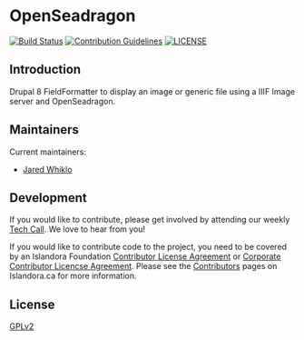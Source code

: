# OpenSeadragon
[![Build Status](https://travis-ci.com/Islandora-CLAW/openseadragon.png?branch=8.x-1.x)](https://travis-ci.com/Islandora-CLAW/openseadragon)
[![Contribution Guidelines](http://img.shields.io/badge/CONTRIBUTING-Guidelines-blue.svg)](./CONTRIBUTING.md)
[![LICENSE](https://img.shields.io/badge/license-GPLv2-blue.svg?style=flat-square)](./LICENSE)

## Introduction

Drupal 8 FieldFormatter to display an image or generic file using a IIIF Image server and OpenSeadragon.

## Maintainers

Current maintainers:

* [Jared Whiklo](https://github.com/whikloj)

## Development

If you would like to contribute, please get involved by attending our weekly [Tech Call](https://github.com/Islandora-CLAW/CLAW/wiki). We love to hear from you!

If you would like to contribute code to the project, you need to be covered by an Islandora Foundation [Contributor License Agreement](http://islandora.ca/sites/default/files/islandora_cla.pdf) or [Corporate Contributor Licencse Agreement](http://islandora.ca/sites/default/files/islandora_ccla.pdf). Please see the [Contributors](http://islandora.ca/resources/contributors) pages on Islandora.ca for more information.

## License

[GPLv2](http://www.gnu.org/licenses/gpl-2.0.txt)


